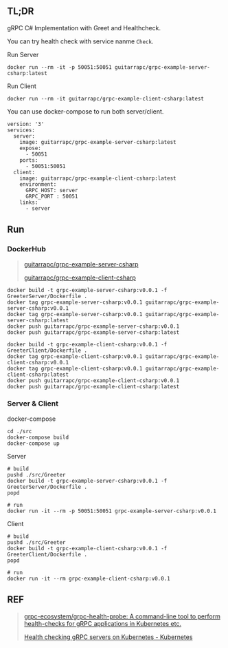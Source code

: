 ## TL;DR

gRPC C# Implementation with Greet and Healthcheck.

You can try health check with service nanme `Check`.

Run Server

```
docker run --rm -it -p 50051:50051 guitarrapc/grpc-example-server-csharp:latest
```

Run Client

```
docker run --rm -it guitarrapc/grpc-example-client-csharp:latest
```

You can use docker-compose to run both server/client.

```
version: '3'
services:
  server:
    image: guitarrapc/grpc-example-server-csharp:latest
    expose:
      - 50051
    ports:
      - 50051:50051
  client:
    image: guitarrapc/grpc-example-client-csharp:latest
    environment:
      GRPC_HOST: server
      GRPC_PORT : 50051
    links:
      - server
```


## Run

### DockerHub

> [guitarrapc/grpc-example-server-csharp](https://cloud.docker.com/u/guitarrapc/repository/docker/guitarrapc/grpc-example-server-csharp)
>
> [guitarrapc/grpc-example-client-csharp](https://cloud.docker.com/u/guitarrapc/repository/docker/guitarrapc/grpc-example-client-csharp)

```
docker build -t grpc-example-server-csharp:v0.0.1 -f GreeterServer/Dockerfile .
docker tag grpc-example-server-csharp:v0.0.1 guitarrapc/grpc-example-server-csharp:v0.0.1
docker tag grpc-example-server-csharp:v0.0.1 guitarrapc/grpc-example-server-csharp:latest
docker push guitarrapc/grpc-example-server-csharp:v0.0.1
docker push guitarrapc/grpc-example-server-csharp:latest

docker build -t grpc-example-client-csharp:v0.0.1 -f GreeterClient/Dockerfile .
docker tag grpc-example-client-csharp:v0.0.1 guitarrapc/grpc-example-client-csharp:v0.0.1
docker tag grpc-example-client-csharp:v0.0.1 guitarrapc/grpc-example-client-csharp:latest
docker push guitarrapc/grpc-example-client-csharp:v0.0.1
docker push guitarrapc/grpc-example-client-csharp:latest
```

### Server & Client

docker-compose

```
cd ./src
docker-compose build
docker-compose up
```

Server

```
# build
pushd ./src/Greeter
docker build -t grpc-example-server-csharp:v0.0.1 -f GreeterServer/Dockerfile .
popd

# run
docker run -it --rm -p 50051:50051 grpc-example-server-csharp:v0.0.1
```

Client

```
# build
pushd ./src/Greeter
docker build -t grpc-example-client-csharp:v0.0.1 -f GreeterClient/Dockerfile .
popd

# run
docker run -it --rm grpc-example-client-csharp:v0.0.1
```

## REF

> [grpc\-ecosystem/grpc\-health\-probe: A command\-line tool to perform health\-checks for gRPC applications in Kubernetes etc\.](https://github.com/grpc-ecosystem/grpc-health-probe/)
>
> [Health checking gRPC servers on Kubernetes \- Kubernetes](https://kubernetes.io/blog/2018/10/01/health-checking-grpc-servers-on-kubernetes/)